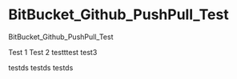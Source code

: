 # BitBucket_Github_PushPull_Test
BitBucket_Github_PushPull_Test


Test 1
 Test 2
 testttest
 test3
 
 testds
 testds
 testds